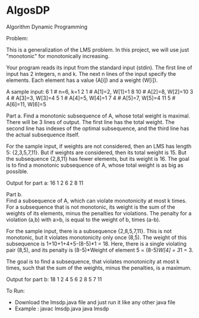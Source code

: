 AlgosDP
=======

Algorithm Dynamic Programming

Problem: 

This is a generalization of the LMS problem.  In this project, we will
use just "monotonic" for monotonically increasing.  

Your program reads its input from the standard input (stdin).  The
first line of input has 2 integers, n and k.  The next n lines of the
input specify the elements.  Each element has a value (A[i]) and a
weight (W[i]).  

A sample input:
6 1    # n=6, k=1
2 1    # A[1]=2, W[1]=1
8 10   # A[2]=8, W[2]=10
3 4    # A[3]=3, W[3]=4
5 1    # A[4]=5, W[4]=1
7 4    # A[5]=7, W[5]=4
11 5   # A[6]=11, W[6]=5


Part a.
Find a monotonic subsequence of A, whose total weight is maximal. 
There will be 3 lines of output.  The first line has the total weight.
The second line has indexes of the optimal subsequence, and the third
line has the actual subsequence itself.

For the sample input, if weights are not considered, then an LMS has
length 5: {2,3,5,7,11}.  But if weights are considered, then its total
weight is 15.  But the subsequence {2,8,11} has fewer elements, but
its weight is 16.  The goal is to find a monotonic subsequence of A,
whose total weight is as big as possible.

Output for part a:
16
1 2 6
2 8 11

Part b.  
Find a subsequence of A, which can violate monotonicity at most k
times.  For a subsequence that is not monotonic, its weight is the sum
of the weights of its elements, minus the penalties for violations.
The penalty for a violation (a,b) with a>b, is equal to the 
weight of b, times (a-b).

For the sample input, there is a subsequence {2,8,5,7,11}.  This is
not monotonic, but it violates monotonicity only once (8,5).  The
weight of this subsequence is 1+10+1+4+5-(8-5)*1 = 18.  Here, there is
a single violating pair (8,5), and its penalty is (8-5)*Weight of
element 5 = (8-5)*W[4] = 3*1 = 3.

The goal is to find a subsequence, that violates monotonicity at most
k times, such that the sum of the weights, minus the penalties, is a maximum.

Output for part b:
18
1 2 4 5 6
2 8 5 7 11


To Run:

* Download the lmsdp.java file and just run it like any other java file
* Example : javac lmsdp.java
            java lmsdp

